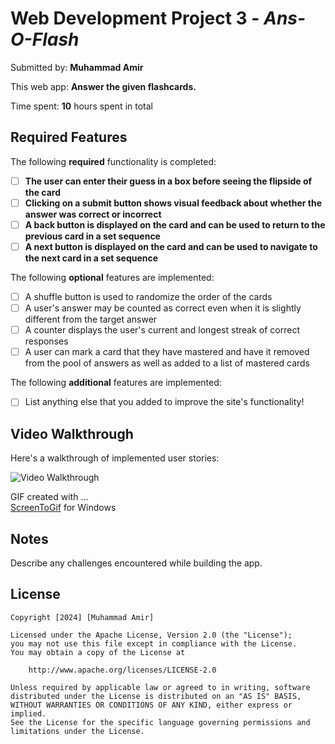 # Web Development Project 3 - *Ans-O-Flash*

Submitted by: **Muhammad Amir**

This web app: **Answer the given flashcards.**

Time spent: **10** hours spent in total

## Required Features

The following **required** functionality is completed:

- [ ] **The user can enter their guess in a box before seeing the flipside of the card**
- [ ] **Clicking on a submit button shows visual feedback about whether the answer was correct or incorrect**
- [ ] **A back button is displayed on the card and can be used to return to the previous card in a set sequence**
- [ ] **A next button is displayed on the card and can be used to navigate to the next card in a set sequence**

The following **optional** features are implemented:

- [ ] A shuffle button is used to randomize the order of the cards
- [ ] A user's answer may be counted as correct even when it is slightly different from the target answer
- [ ] A counter displays the user's current and longest streak of correct responses
- [ ] A user can mark a card that they have mastered and have it removed from the pool of answers as well as added to a list of mastered cards

The following **additional** features are implemented:

* [ ] List anything else that you added to improve the site's functionality!

## Video Walkthrough

Here's a walkthrough of implemented user stories:

<img src='' title='Video Walkthrough' width='' alt='Video Walkthrough' />

GIF created with ...  
[ScreenToGif](https://www.screentogif.com/) for Windows


## Notes

Describe any challenges encountered while building the app.

## License

    Copyright [2024] [Muhammad Amir]

    Licensed under the Apache License, Version 2.0 (the "License");
    you may not use this file except in compliance with the License.
    You may obtain a copy of the License at

        http://www.apache.org/licenses/LICENSE-2.0

    Unless required by applicable law or agreed to in writing, software
    distributed under the License is distributed on an "AS IS" BASIS,
    WITHOUT WARRANTIES OR CONDITIONS OF ANY KIND, either express or implied.
    See the License for the specific language governing permissions and
    limitations under the License.
